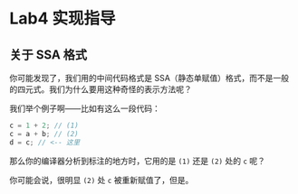 # Lab4 实现指导

## 关于 SSA 格式

你可能发现了，我们用的中间代码格式是 SSA（静态单赋值）格式，而不是一般的四元式。我们为什么要用这种奇怪的表示方法呢？

我们举个例子啊——比如有这么一段代码：

```c
c = 1 + 2; // (1)
c = a + b; // (2)
d = c; // <-- 这里
```

那么你的编译器分析到标注的地方时，它用的是 `(1)` 还是 `(2)` 处的 `c` 呢？

你可能会说，很明显 `(2)` 处 `c` 被重新赋值了，但是。
